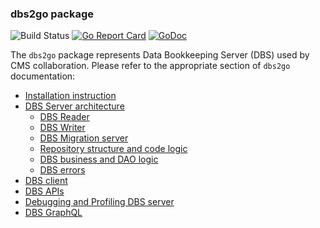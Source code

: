 ### dbs2go package

![Build Status](https://github.com/vkuznet/dbs2go/actions/workflows/go.yml/badge.svg)
[![Go Report Card](https://goreportcard.com/badge/github.com/vkuznet/dbs2go)](https://goreportcard.com/report/github.com/vkuznet/dbs2go)
[![GoDoc](https://godoc.org/github.com/vkuznet/dbs2go?status.svg)](https://godoc.org/github.com/vkuznet/dbs2go)

The `dbs2go` package represents Data Bookkeeping Server (DBS) used
by CMS collaboration. Please refer to the appropriate section of `dbs2go`
documentation:

- [Installation instruction](docs/Installation.md)
- [DBS Server architecture](docs/DBSServer.md)
  - [DBS Reader](docs/DBSReader.md)
  - [DBS Writer](docs/DBSWriter.md)
  - [DBS Migration server](docs/MigrationServer.md)
  - [Repository structure and code logic](https://github.com/dmwm/dbs2go/blob/master/docs/DBSServer.md#repository-structure-and-code-logic)
  - [DBS business and DAO logic](https://github.com/dmwm/dbs2go/blob/master/docs/DBSServer.md#dbs-business-and-dao-logic)
  - [DBS errors](https://github.com/dmwm/dbs2go/blob/master/docs/DBSServer.md#dbs-errors)
- [DBS client](docs/Client.md)
- [DBS APIs](docs/apis.md)
- [Debugging and Profiling DBS server](docs/Debug.md)
- [DBS GraphQL](graphql/README.md)
